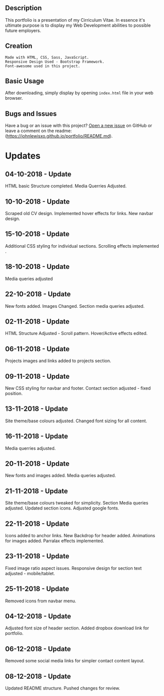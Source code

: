 ## Description

This portfolio is a presentation of my Cirriculum Vitae. In essence it's ultimate purpose is to display my Web Development abilities to possible future employers.

## Creation

```
Made with HTML, CSS, Sass, JavaScript.
Responsive Design Used - Bootstrap Framework.
Font-awesome used in this project.
```

## Basic Usage

After downloading, simply display by opening `index.html` file in your web browser.


## Bugs and Issues

Have a bug or an issue with this project? 
[Open a new issue](https://johnlewisxo.github.io/portfolio/) on GitHub or leave a comment on the readme:(https://johnlewisxo.github.io/portfolio/README.md).


# Updates

## 04-10-2018 - Update

HTML basic Structure completed.
Media Querries Adjusted.

## 10-10-2018 - Update

Scraped old CV design.
Implemented hover effects for links.
New navbar design.

## 15-10-2018 - Update

Additional CSS styling for individual sections.
Scrolling effects implemented .

## 18-10-2018 - Update

Media queries adjusted

## 22-10-2018 - Update

New fonts added.
Images Changed.
Section media queries adjusted.

## 02-11-2018 - Update

HTML Structure Adjusted - Scroll pattern.
Hover/Active effects edited.

## 06-11-2018 - Update

Projects images and links added to projects section.

## 09-11-2018 - Update

New CSS styling for navbar and footer.
Contact section adjusted - fixed position.

## 13-11-2018 - Update

Site theme/base colours adjusted.
Changed font sizing for all content.

## 16-11-2018 - Update

Media querries adjusted.

## 20-11-2018 - Update

New fonts and images added.
Media queries adjusted.

## 21-11-2018 - Update

Site theme/base colours tweaked for simplicity.
Section Media queries adjusted.
Updated section icons.
Adjusted google fonts.

## 22-11-2018 - Update

Icons added to anchor links.
New Backdrop for header added.
Animations for images added.
Parralax effects implemented.

## 23-11-2018 - Update

Fixed image ratio aspect issues.
Responsive design for section text adjusted - mobile/tablet.

## 25-11-2018 - Update

Removed icons from navbar menu.

## 04-12-2018 - Update

Adjusted font size of header section.
Added dropbox download link for portfolio.

## 06-12-2018 - Update

Removed some social media links for simpler contact content layout.

## 08-12-2018 - Update

Updated README structure.
Pushed changes for review.





